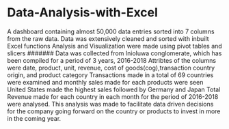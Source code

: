 # Data-Analysis-with-Excel
A dashboard containing almost 50,000 data entries sorted into 7 columns from the raw data. 
Data was extensively cleaned and sorted with inbuilt Excel functions
Analysis and Visualization were made using pivot tables and slicers
####### Data was collected from Inioluwa conglomerate, which has been compiled for a period of 3 years, 2016-2018
Attribtes of the columns were date, product, unit, revenue, cost of goods(cog),transaction country origin, and product category
Transactions made in a total of 69 countries were examined and monthly sales made for each products were seen
United States made the highest sales followed by Germany and Japan
Total Revenue made for each country in each month for the period of 2016-2018 were analysed.
This analysis was made to facilitate data driven decisions for the company going forward on the country or products to invest in more in the coming year. 
